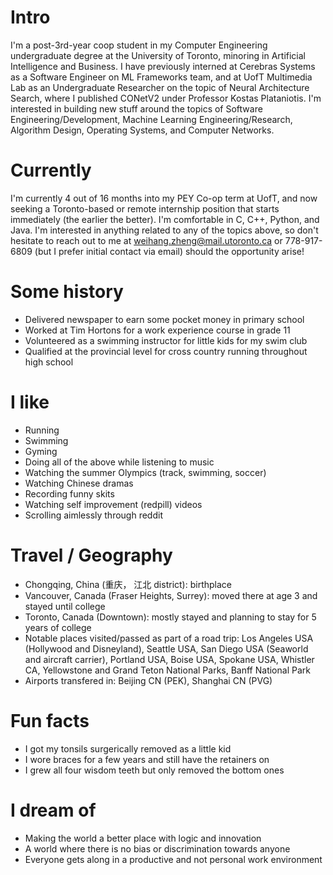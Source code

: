 
# Intro

I'm a post-3rd-year coop student in my Computer Engineering undergraduate degree at the University of Toronto, minoring in Artificial Intelligence and Business. I have previously interned at Cerebras Systems as a Software Engineer on ML Frameworks team, and at UofT Multimedia Lab as an Undergraduate Researcher on the topic of Neural Architecture Search, where I published CONetV2 under Professor Kostas Plataniotis. I'm interested in building new stuff around the topics of Software Engineering/Development, Machine Learning Engineering/Research, Algorithm Design, Operating Systems, and Computer Networks.

# Currently

I'm currently 4 out of 16 months into my PEY Co-op term at UofT, and now seeking a Toronto-based or remote internship position that starts immediately (the earlier the better). I'm comfortable in C, C++, Python, and Java. I'm interested in anything related to any of the topics above, so don't hesitate to reach out to me at weihang.zheng@mail.utoronto.ca or 778-917-6809 (but I prefer initial contact via email) should the opportunity arise!

# Some history

- Delivered newspaper to earn some pocket money in primary school
- Worked at Tim Hortons for a work experience course in grade 11
- Volunteered as a swimming instructor for little kids for my swim club
- Qualified at the provincial level for cross country running throughout high school

# I like

- Running
- Swimming
- Gyming
- Doing all of the above while listening to music 
- Watching the summer Olympics (track, swimming, soccer)
- Watching Chinese dramas 
- Recording funny skits
- Watching self improvement (redpill) videos
- Scrolling aimlessly through reddit

# Travel / Geography

- Chongqing, China (重庆， 江北 district): birthplace
- Vancouver, Canada (Fraser Heights, Surrey): moved there at age 3 and stayed until college
- Toronto, Canada (Downtown): mostly stayed and planning to stay for 5 years of college
- Notable places visited/passed as part of a road trip: Los Angeles USA (Hollywood and Disneyland), Seattle USA, San Diego USA (Seaworld and aircraft carrier), Portland USA, Boise USA, Spokane USA, Whistler CA, Yellowstone and Grand Teton National Parks, Banff National Park 
- Airports transfered in: Beijing CN (PEK), Shanghai CN (PVG)

# Fun facts

- I got my tonsils surgerically removed as a little kid
- I wore braces for a few years and still have the retainers on
- I grew all four wisdom teeth but only removed the bottom ones

# I dream of

- Making the world a better place with logic and innovation
- A world where there is no bias or discrimination towards anyone
- Everyone gets along in a productive and not personal work environment

